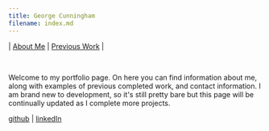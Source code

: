 ```yaml
---
title: George Cunningham
filename: index.md
---
```


| [About Me](aboutMe) | [Previous Work](previousWork) |

<br/>

Welcome to my portfolio page. On here you can find information about me, along with examples of previous completed work, and contact information. I am brand new to development, so it's still pretty bare but this page will be continually updated as I complete more projects.

[github](https://github.com/geocunn) | [linkedIn](https://linkedin.com/in/geocunn)
